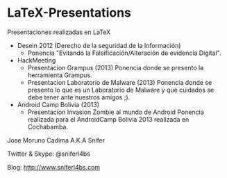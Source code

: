 LaTeX-Presentations
===================

Presentaciones realizadas en LaTeX

* Desein 2012 (Derecho de la seguridad de la Información)
  - Ponencia "Evitando la Falsificación/Alteración de evidencia Digital". 
* HackMeeting
  - Presentacion Grampus (2013)
      Ponencia donde se presento la herramienta Grampus.
  - Presentacion Laboratorio de Malware (2013)
      Ponencia donde se presento lo que es un Laboratorio de Malware y que cuidados se debe tener ante nuestros amigos ;).
* Android Camp Bolivia (2013)      
  - Presentacion Invasion Zombie al mundo de Android
      Ponencia realizada para el AndroidCamp Bolivia 2013 realizada en Cochabamba.    
      
Jose Moruno Cadima A.K.A Snifer

Twitter & Skype: @sniferl4bs

Blog: http://www.sniferl4bs.com
